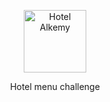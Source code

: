 <p align="center">
    <img width="100px" src="./assetsGithub/logopng" align="center" alt="Hotel Alkemy" />
    <p align="center">Hotel menu challenge</p>
</p>